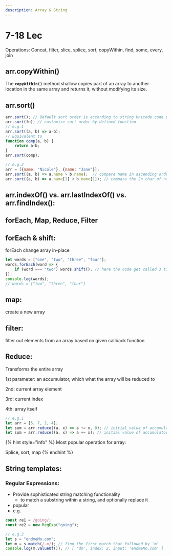 ```yaml
---
description: Array & String
---
```


# 7-18 Lec

Operations: Concat, filter, slice, splice, sort, copyWithin, find, some, every, join

## arr.copyWithin\(\)

The **`copyWithin()`** method shallow copies part of an array to another location in the same array and returns it, without modifying its size.



## arr.sort\(\)

```javascript
arr.sort(); // Default sort order is according to string Unicode code points
arr.sort(fn); // customize sort order by defined function
// e.g.1
arr.sort((a, b) => a-b); 
// Equivalent to
function comp(a, b) {
    return a-b;
}
arr.sort(comp);

// e.g.2
arr = [{name: "Nicole"}, {name: "Jane"}];
arr.sort((a, b) => a.name > b.name);  // compare name in ascending order
arr.sort((a, b) => a.name[1] < b.name[1]); // compare the 2n char of name in reverse order
```

## arr.indexOf\(\) vs. arr.lastIndexOf\(\) vs. arr.findIndex\(\):

## forEach, Map, Reduce, Filter

## forEach & shift:

forEach change array in-place

```javascript
let words = ["one", "two", "three", "four"];
words.forEach(word => {
    if (word === "two") words.shift(); // here the code get called 3 times due to the shift reducing array size
});
console.log(words);
// words = ["two", "three", "four"]
```

## map:

create a new array

## filter:

filter out elements from an array based on given callback function

## Reduce:

Transforms the entire array

1st parameter: an accumulator, which what the array will be reduced to

2nd: current array element

3rd: current index

4th: array itself

```javascript
// e.g.1
let arr = [5, 7, 2, 4];
let sum = arr.reduce((a, x) => a += x, 0); // initial value of accumulator is 0
let sum = arr.reduce((a, x) => a += x); // initial value of accumulator is undefined

```

{% hint style="info" %}
Most popular operation for array:

Splice, sort, map
{% endhint %}

## 

## String templates:

### Regular Expressions:

* Provide sophisticated string matching functionality
  * to match a substring within a string, and optionally replace it
* popular
* e.g.

```javascript
const re1 = /going/;
const re2 = new RegExp("going");

// e.g.2
let s = "endmeMo.com";
let m = s.match(/.m/); // find the first match that followed by 'm'
console.log(m.valueOf()); // [ 'dm', index: 2, input: 'endmeMo.com' ]
```



##  









